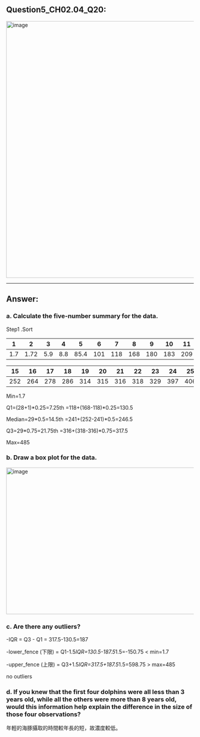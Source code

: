 ## Question5_CH02.04_Q20:
<img width="551" height="688" alt="image" src="https://github.com/user-attachments/assets/964528fe-c108-4c9a-8fe3-6ebae85db7b8" />




---
## Answer:
### a. Calculate the five-number summary for the data.
Step1 .Sort

| 1   | 2    | 3    | 4    | 5    | 6    | 7    | 8    | 9    | 10   | 11   | 12   | 13   | 14   |
|-----|------|------|------|------|------|------|------|------|------|------|------|------|------|
| 1.7 | 1.72 | 5.9  | 8.8  | 85.4 | 101  | 118  | 168  | 180  | 183  | 209  | 218  | 221  | 241  |

| 15   | 16   | 17   | 18   | 19   | 20   | 21   | 22   | 23   | 24   | 25   | 26   | 27   | 28   |
|------|------|------|------|------|------|------|------|------|------|------|------|------|------|
| 252  | 264  | 278  | 286  | 314  | 315  | 316  | 318  | 329  | 397  | 406  | 445  | 481  | 485  |

Min=1.7

Q1=(28+1)*0.25=7.25th
=118+(168-118)*0.25=130.5

Median=29*0.5=14.5th
=241+(252-241)*0.5=246.5

Q3=29*0.75=21.75th
=316+(318-316)*0.75=317.5

Max=485

### b. Draw a box plot for the data.
<img width="838" height="393" alt="image" src="https://github.com/user-attachments/assets/cd547839-4f15-4dce-8504-abd1f479fbd7" />

### c. Are there any outliers?
-IQR = Q3 - Q1 = 317.5-130.5=187

-lower_fence (下限) = Q1-1.5*IQR=130.5-187.5*1.5=-150.75 < min=1.7

-upper_fence (上限) = Q3+1.5*IQR=317.5+187.5*1.5=598.75 > max=485

no outliers

### d. If you knew that the first four dolphins were all less than 3 years old, while all the others were more than 8 years old, would this information help explain the difference in the size of those four observations?

年輕的海豚攝取的時間較年長的短，故濃度較低。
